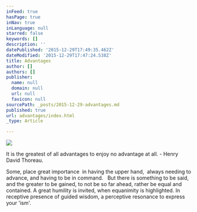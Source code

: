 ```yaml
---
inFeed: true
hasPage: true
inNav: true
inLanguage: null
starred: false
keywords: []
description: ''
datePublished: '2015-12-29T17:49:35.462Z'
dateModified: '2015-12-29T17:47:24.538Z'
title: Advantages
author: []
authors: []
publisher:
  name: null
  domain: null
  url: null
  favicon: null
sourcePath: _posts/2015-12-29-advantages.md
published: true
url: advantages/index.html
_type: Article

---
```

![](https://the-grid-user-content.s3-us-west-2.amazonaws.com/d5d5aba5-29f8-49a3-b9c4-58709edf3aba.jpg)

It is the greatest of all advantages to enjoy no advantage at all. - Henry David Thoreau.

Some, place great importance 
in having the upper hand,
 always needing to advance,
and having to be in command.  
But there is something to be said, 
and the greater to be gained, 
to not be so far ahead, 
rather be equal and contained. 
A great humility is invited, 
when equanimity is highlighted. 
In receptive presence 
of guided wisdom, 
a perceptive resonance 
to express your 'ism'.